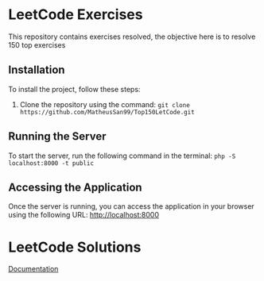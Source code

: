 # LeetCode Exercises

This repository contains exercises resolved, the objective here is to resolve 150 top exercises

## Installation

To install the project, follow these steps:

1. Clone the repository using the command: `git clone https://github.com/MatheusSan99/Top150LetCode.git`

## Running the Server

To start the server, run the following command in the terminal: `php -S localhost:8000 -t public`

## Accessing the Application

Once the server is running, you can access the application in your browser using the following URL: [http://localhost:8000](http://localhost:8000)

# LeetCode Solutions

[Documentation](./resources/view/Home/home.php)
